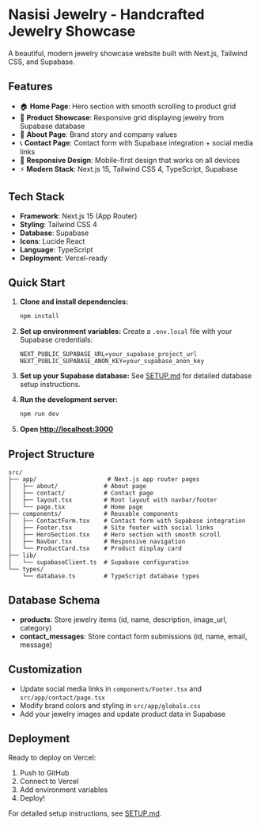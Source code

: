 # Nasisi Jewelry - Handcrafted Jewelry Showcase

A beautiful, modern jewelry showcase website built with Next.js, Tailwind CSS, and Supabase.

## Features

- 🏠 **Home Page**: Hero section with smooth scrolling to product grid
- 💎 **Product Showcase**: Responsive grid displaying jewelry from Supabase database
- 📖 **About Page**: Brand story and company values
- 📞 **Contact Page**: Contact form with Supabase integration + social media links
- 📱 **Responsive Design**: Mobile-first design that works on all devices
- ⚡ **Modern Stack**: Next.js 15, Tailwind CSS 4, TypeScript, Supabase

## Tech Stack

- **Framework**: Next.js 15 (App Router)
- **Styling**: Tailwind CSS 4
- **Database**: Supabase
- **Icons**: Lucide React
- **Language**: TypeScript
- **Deployment**: Vercel-ready

## Quick Start

1. **Clone and install dependencies:**
   ```bash
   npm install
   ```

2. **Set up environment variables:**
   Create a `.env.local` file with your Supabase credentials:
   ```env
   NEXT_PUBLIC_SUPABASE_URL=your_supabase_project_url
   NEXT_PUBLIC_SUPABASE_ANON_KEY=your_supabase_anon_key
   ```

3. **Set up your Supabase database:**
   See [SETUP.md](./SETUP.md) for detailed database setup instructions.

4. **Run the development server:**
   ```bash
   npm run dev
   ```

5. **Open [http://localhost:3000](http://localhost:3000)**

## Project Structure

```
src/
├── app/                    # Next.js app router pages
│   ├── about/             # About page
│   ├── contact/           # Contact page
│   ├── layout.tsx         # Root layout with navbar/footer
│   └── page.tsx           # Home page
├── components/            # Reusable components
│   ├── ContactForm.tsx    # Contact form with Supabase integration
│   ├── Footer.tsx         # Site footer with social links
│   ├── HeroSection.tsx    # Hero section with smooth scroll
│   ├── Navbar.tsx         # Responsive navigation
│   └── ProductCard.tsx    # Product display card
├── lib/
│   └── supabaseClient.ts  # Supabase configuration
└── types/
    └── database.ts        # TypeScript database types
```

## Database Schema

- **products**: Store jewelry items (id, name, description, image_url, category)
- **contact_messages**: Store contact form submissions (id, name, email, message)

## Customization

- Update social media links in `components/Footer.tsx` and `src/app/contact/page.tsx`
- Modify brand colors and styling in `src/app/globals.css`
- Add your jewelry images and update product data in Supabase

## Deployment

Ready to deploy on Vercel:

1. Push to GitHub
2. Connect to Vercel
3. Add environment variables
4. Deploy!

For detailed setup instructions, see [SETUP.md](./SETUP.md).
